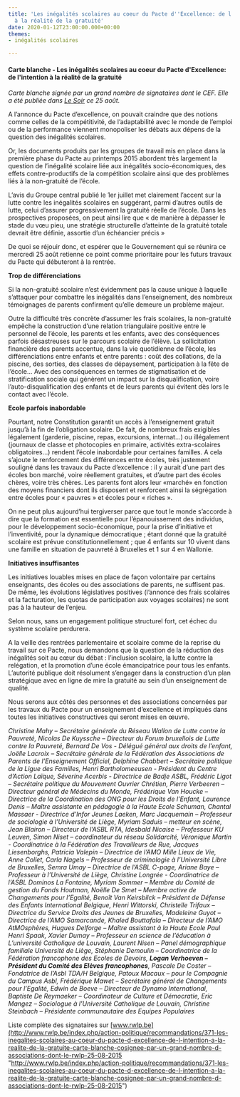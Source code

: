 ```yaml
---
title: 'Les inégalités scolaires au coeur du Pacte d''Excellence: de l''intention
  à la réalité de la gratuité'
date: 2020-01-12T23:00:00.000+00:00
themes:
- inégalités scolaires

---
```

#### Carte blanche - Les inégalités scolaires au coeur du Pacte d'Excellence: de l'intention à la réalité de la gratuité

_Carte blanche signée par un grand nombre de signataires dont le CEF. Elle a été publiée dans_ [_Le Soir_](http://jn.lesoir.be/?_ga=1.29564342.8833007.1429613361#/article/262480 "http://jn.lesoir.be/?_ga=1.29564342.8833007.1429613361#/article/262480") _ce 25 août._

A l’annonce du Pacte d’excellence, on pouvait craindre que des notions comme celles de la compétitivité, de l’adaptabilité avec le monde de l’emploi ou de la performance viennent monopoliser les débats aux dépens de la question des inégalités scolaires.

Or, les documents produits par les groupes de travail mis en place dans la première phase du Pacte au printemps 2015 abordent très largement la question de l’inégalité scolaire liée aux inégalités socio-économiques, des effets contre-productifs de la compétition scolaire ainsi que des problèmes liés à la non-gratuité de l’école.

L’avis du Groupe central publié le 1er juillet met clairement l’accent sur la lutte contre les inégalités scolaires en suggérant, parmi d’autres outils de lutte, celui d’assurer progressivement la gratuité réelle de l’école. Dans les prospectives proposées, on peut ainsi lire que « de manière à dépasser le stade du vœu pieu, une stratégie structurelle d’atteinte de la gratuité totale devrait être définie, assortie d’un échéancier précis »

De quoi se réjouir donc, et espérer que le Gouvernement qui se réunira ce mercredi 25 août retienne ce point comme prioritaire pour les futurs travaux du Pacte qui débuteront à la rentrée.

**Trop de différenciations**

Si la non-gratuité scolaire n’est évidemment pas la cause unique à laquelle s’attaquer pour combattre les inégalités dans l’enseignement, des nombreux témoignages de parents confirment qu’elle demeure un problème majeur.

Outre la difficulté très concrète d’assumer les frais scolaires, la non-gratuité empêche la construction d’une relation triangulaire positive entre le personnel de l’école, les parents et les enfants, avec des conséquences parfois désastreuses sur le parcours scolaire de l’élève. La sollicitation financière des parents accentue, dans la vie quotidienne de l’école, les différenciations entre enfants et entre parents : coût des collations, de la piscine, des sorties, des classes de dépaysement, participation à la fête de l’école… Avec des conséquences en termes de stigmatisation et de stratification sociale qui génèrent un impact sur la disqualification, voire l’auto-disqualification des enfants et de leurs parents qui évitent dès lors le contact avec l’école.

**Ecole parfois inabordable**

Pourtant, notre Constitution garantit un accès à l’enseignement gratuit jusqu’à la fin de l’obligation scolaire. De fait, de nombreux frais exigibles légalement (garderie, piscine, repas, excursions, internat…) ou illégalement (journaux de classe et photocopies en primaire, activités extra-scolaires obligatoires…) rendent l’école inabordable pour certaines familles. A cela s’ajoute le renforcement des différences entre écoles, très justement souligné dans les travaux du Pacte d’excellence : il y aurait d’une part des écoles bon marché, voire réellement gratuites, et d’autre part des écoles chères, voire très chères. Les parents font alors leur «marché» en fonction des moyens financiers dont ils disposent et renforcent ainsi la ségrégation entre écoles pour « pauvres » et écoles pour « riches ».

On ne peut plus aujourd’hui tergiverser parce que tout le monde s’accorde à dire que la formation est essentielle pour l’épanouissement des individus, pour le développement socio-économique, pour la prise d’initiative et l’inventivité, pour la dynamique démocratique ; étant donné que la gratuité scolaire est prévue constitutionnellement ; que 4 enfants sur 10 vivent dans une famille en situation de pauvreté à Bruxelles et 1 sur 4 en Wallonie.

**Initiatives insuffisantes**

Les initiatives louables mises en place de façon volontaire par certains enseignants, des écoles ou des associations de parents, ne suffisent pas. De même, les évolutions législatives positives (l’annonce des frais scolaires et la facturation, les quotas de participation aux voyages scolaires) ne sont pas à la hauteur de l’enjeu.

Selon nous, sans un engagement politique structurel fort, cet échec du système scolaire perdurera.

A la veille des rentrées parlementaire et scolaire comme de la reprise du travail sur ce Pacte, nous demandons que la question de la réduction des inégalités soit au cœur du débat : l’inclusion scolaire, la lutte contre la relégation, et la promotion d’une école émancipatrice pour tous les enfants. L’autorité publique doit résolument s’engager dans la construction d’un plan stratégique avec en ligne de mire la gratuité au sein d’un enseignement de qualité.

Nous serons aux côtés des personnes et des associations concernées par les travaux du Pacte pour un enseignement d’excellence et impliqués dans toutes les initiatives constructives qui seront mises en œuvre.

_Christine Mahy – Secrétaire générale du Réseau Wallon de Lutte contre la Pauvreté, Nicolas De Kuyssche – Directeur du Forum bruxellois de Lutte contre la Pauvreté, Bernard De Vos - Délégué général aux droits de l’enfant, Joëlle Lacroix – Secrétaire générale de la Fédération des Associations de Parents de l’Enseignement Officiel, Delphine Chabbert – Secrétaire politique de la Ligue des Familles, Henri Bartholomeeusen - Président du Centre d’Action Laïque, Séverine Acerbis - Directrice de Badje ASBL, Frédéric Ligot – Secrétaire politique du Mouvement Ouvrier Chrétien, Pierre Verbeeren – Directeur général de Médecins du Monde, Frédérique Van Houcke – Directrice de la Coordination des ONG pour les Droits de l’Enfant, Laurence Denis – Maître assistante en pédagogie à la Haute Ecole Schuman, Chantal Massaer - Directrice d’Infor Jeunes Laeken, Marc Jacquemain – Professeur de sociologie à l’Université de Liège, Myriam Saduis – metteur en scène, Jean Blairon – Directeur de l’ASBL RTA, Idesbald Nicaise – Professeur KU Leuven, Simon Niset – coordinateur du réseau Solidarcité, Véronique Martin - Coordinatrice à la Fédération des Travailleurs de Rue, Jacques Liesenborghs, Patricia Valepin – Directrice de l’AMO Mille Lieux de Vie, Anne Collet, Carla Nagels – Professeur de criminologie à l’Université Libre de Bruxelles, Semra Umay – Directrice de l’ASBL C-page, Ariane Baye – Professeur à l’Université de Liège, Christine Longrée - Coordinatrice de l’ASBL Dominos La Fontaine, Myriam Sommer – Membre du Comité de gestion du Fonds Houtman, Noëlle De Smet – Membre active de Changements pour l’Egalité, Benoît Van Keirsbilck – Président de Défense des Enfants International Belgique, Henri Wittorski, Christelle Trifaux – Directrice du Service Droits des Jeunes de Bruxelles, Madeleine Guyot – Directrice de l’AMO Samarcande, Khaled Bouttafala – Directeur de l’AMO AtMOsphères, Hugues Delforge – Maître assistant à la Haute Ecole Paul Henri Spaak, Xavier Dumay – Professeur en science de l’éducation à L’université Catholique de Louvain, Laurent Nisen – Panel démographique familiale Université de Liège, Stéphanie Demoulin – Coordinatrice de la Fédération francophone des Ecoles de Devoirs, **Logan Verhoeven – Président du Comité des Elèves francophones**, Pascale De Coster – Fondatrice de l’Asbl TDA/H Belgique, Patoux Macaux – pour le Compagnie du Campus Asbl, Frédérique Mawet – Secrétaire général de Changements pour l’Egalité, Edwin de Boeve – Directeur de Dynamo International, Baptiste De Reymaeker – Coordinateur de Culture et Démocratie, Eric Mangez – Sociologue à l’Université Catholique de Louvain, Christine Steinbach – Présidente communautaire des Equipes Populaires_

Liste complète des signataires sur [www.rwlp.be](http://www.rwlp.be/index.php/action-politique/recommandations/371-les-inegalites-scolaires-au-coeur-du-pacte-d-excellence-de-l-intention-a-la-realite-de-la-gratuite-carte-blanche-cosignee-par-un-grand-nombre-d-associations-dont-le-rwlp-25-08-2015 "http://www.rwlp.be/index.php/action-politique/recommandations/371-les-inegalites-scolaires-au-coeur-du-pacte-d-excellence-de-l-intention-a-la-realite-de-la-gratuite-carte-blanche-cosignee-par-un-grand-nombre-d-associations-dont-le-rwlp-25-08-2015")